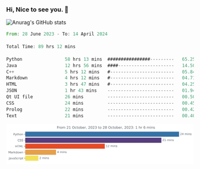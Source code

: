 ### Hi, Nice to see you. 👋

<!--
**EtherFin/EtherFin** is a ✨ _special_ ✨ repository because its `README.md` (this file) appears on your GitHub profile.

Here are some ideas to get you started:

- 🔭 I’m currently working on ...
- 🌱 I’m currently learning ...
- 👯 I’m looking to collaborate on ...
- 🤔 I’m looking for help with ...
- 💬 Ask me about ...
- 📫 How to reach me: ...
- 😄 Pronouns: ...
- ⚡ Fun fact: ...
-->


![Anurag's GitHub stats](https://github-readme-stats.vercel.app/api?username=EtherFin&bg_color=30,e96443,e97f43,e99943,e9b443,e9ce43,e9e843,d3e943,bee943,a9e943,94e943&title_color=fff&text_color=000&show_icons=true&icon_color=000)


<!--START_SECTION:waka-->

```rust
From: 28 June 2023 - To: 14 April 2024

Total Time: 89 hrs 12 mins

Python                58 hrs 13 mins  ################---------   65.25 %
Java                  12 hrs 56 mins  ####---------------------   14.50 %
C++                   5 hrs 12 mins   #------------------------   05.84 %
Markdown              4 hrs 12 mins   #------------------------   04.71 %
HTML                  3 hrs 47 mins   #------------------------   04.25 %
JSON                  1 hr 43 mins    -------------------------   01.94 %
Qt UI file            26 mins         -------------------------   00.50 %
CSS                   24 mins         -------------------------   00.45 %
Prolog                22 mins         -------------------------   00.42 %
Text                  21 mins         -------------------------   00.40 %
```

<!--END_SECTION:waka-->

<img
  src="https://github.com/EtherFin/EtherFin/blob/master/images/stat.svg"
  alt="Work Dashboard"
/>

